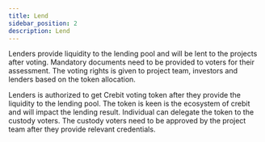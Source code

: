 ```yaml
---
title: Lend
sidebar_position: 2
description: Lend
---
```


Lenders provide liquidity to the lending pool and will be lent to the projects after voting. Mandatory documents need to be provided to voters for their assessment. The voting rights is given to project team, investors and lenders based on the token allocation.

Lenders is authorized to get Crebit voting token after they provide the liquidity to the lending pool. The token is keen is the ecosystem of crebit and will impact the lending result.
Individual can delegate the token to the custody voters. The custody voters need to be approved by the project team after they provide relevant credentials.

